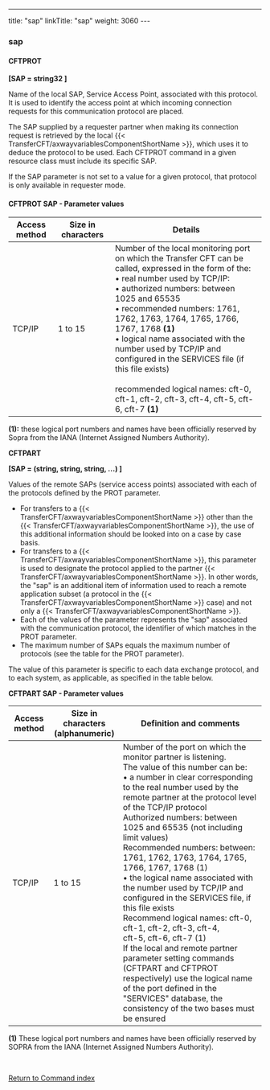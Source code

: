 ---
title: "sap"
linkTitle: "sap"
weight: 3060
---<span id="sap"></span>

### sap

#### CFTPROT

****[SAP = string32 ]****

Name of the local SAP, Service Access Point, associated with this protocol.
It is used to identify the access point at which incoming connection requests
for this communication protocol are placed.

The SAP supplied by a requester partner when making its connection request
is retrieved by the local {{< TransferCFT/axwayvariablesComponentShortName  >}}, which uses it to deduce the protocol
to be used. Each CFTPROT command in a given resource class must include
its specific SAP.

If the SAP parameter is not set to a value for a given protocol, that
protocol is only available in requester mode.

#### CFTPROT SAP - Parameter values


| Access method  | Size in characters  | Details  |
| --- | --- | --- |
| TCP/IP  | 1 to 15<br />  | Number of the local monitoring port on which the Transfer CFT can be called, expressed in the form of the:<br/> • real number used by TCP/IP:<br/> • authorized numbers: between 1025 and 65535<br/> • recommended numbers: 1761, 1762, 1763, 1764, 1765, 1766, 1767, 1768 **(1)**<br/> • logical name associated with the number used by TCP/IP and configured in the SERVICES file (if this file exists)<br /> <br /> recommended logical names: cft-0, cft-1, cft-2, cft-3, cft-4, cft-5, cft-6, cft-7 **(1)** |


**(1):** these logical port numbers and
names have been officially reserved by Sopra from the IANA (Internet Assigned
Numbers Authority).

**<span id="CFTPART_SAP___Parameter_values"></span>CFTPART**

****[SAP
= (string, string, string, ...) ]****

Values of the remote SAPs (service
access points) associated with each of the protocols defined by the PROT
parameter.

- For transfers to a {{< TransferCFT/axwayvariablesComponentShortName >}} other than
    the {{< TransferCFT/axwayvariablesComponentShortName >}}, the use of this additional information should
    be looked into on a case by case basis.
- For transfers to a {{< TransferCFT/axwayvariablesComponentShortName >}},
    this parameter is used to designate the protocol applied to the partner
    {{< TransferCFT/axwayvariablesComponentShortName >}}. In other words, the "sap" is an additional
    item of information used to reach a remote application subset (a protocol
    in the {{< TransferCFT/axwayvariablesComponentShortName >}} case) and not only a {{< TransferCFT/axwayvariablesComponentShortName >}}.
- Each of the values of the parameter represents the "sap" associated
    with the communication protocol, the identifier of which matches in the
    PROT parameter.
- The maximum number of SAPs equals the maximum number of protocols (see
    the table for the PROT parameter).

The value
of this parameter is specific to each data exchange protocol, and to each
system, as applicable, as specified in the table below.

****CFTPART SAP - Parameter values****


| Access method  | Size in characters<br/> (alphanumeric) | Definition and comments  |
| --- | --- | --- |
| TCP/IP  | 1 to 15<br />  | Number of the port on which the monitor partner is listening.<br /> The value of this number can be:<br/> • a number in clear corresponding to the real number used by the remote partner at the protocol level of the TCP/IP protocol<br /> Authorized numbers: between 1025 and 65535 (not including limit values)<br /> Recommended numbers: between: 1761, 1762, 1763, 1764, 1765, 1766, 1767, 1768 (1)<br/> • the logical name associated with the number used by TCP/IP and configured in the SERVICES file, if this file exists<br /> Recommend logical names: cft-0, cft-1, cft-2, cft-3, cft-4,<br /> cft-5, cft-6, cft-7 (1)<br/> If the local and remote partner parameter setting commands (CFTPART and CFTPROT respectively) use the logical name of the port defined in the "SERVICES" database, the consistency of the two bases must be ensured  |


**(1)** These logical port numbers and
names have been officially reserved by SOPRA from the IANA (Internet Assigned
Numbers Authority).

 

[Return to Command index](../../)
